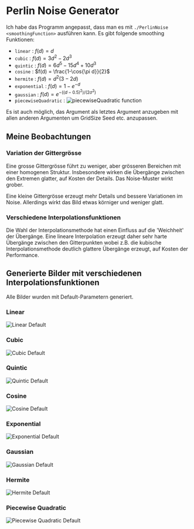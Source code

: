 # Perlin Noise Generator

Ich habe das Programm angepasst, dass man es mit `./PerlinNoise <smoothingFunction>` ausführen kann. Es gibt folgende smoothing Funktionen:

- `linear` : $f(d) = d$
- `cubic` : $f(d) = 3d^2 - 2d^3$
- `quintic` : $f(d) = 6d^5 - 15d^4 + 10d^3$
- `cosine` : $f(d) = \frac{1-\cos{\pi d}}{2}$
- `hermite` : $f(d) = d^2(3 - 2d)$
- `exponential` : $f(d) = 1 - e^{-d}$
- `gaussian` : $f(d) = e^{-((d - 0.5)^2) / (2\sigma^2)}$
- `piecewiseQuadratic` : ![piecewiseQuadratic function](Images/pieceWiseEquation.jpg)

Es ist auch möglich, das Argument als letztes Argument anzugeben mit allen anderen Argumenten um GridSize Seed etc. anzupassen.

## Meine Beobachtungen

### Variation der Gittergrösse

Eine grosse Gittergrösse führt zu weniger, aber grösseren Bereichen mit einer homogenen Struktur. Insbesondere wirken die Übergänge zwischen den Extremen glatter, auf Kosten der Details. Das Noise-Muster wirkt grober.

Eine kleine Gittergrösse erzeugt mehr Details und bessere Variationen im Noise. Allerdings wirkt das Bild etwas körniger und weniger glatt.

### Verschiedene Interpolationsfunktionen

Die Wahl der Interpolationsmethode hat einen Einfluss auf die 'Weichheit' der Übergänge. Eine lineare Interpolation erzeugt daher sehr harte Übergänge zwischen den Gitterpunkten wobei z.B. die kubische Interpolationsmethode deutlich glattere Übergänge erzeugt, auf Kosten der Performance.

## Generierte Bilder mit verschiedenen Interpolationsfunktionen

Alle Bilder wurden mit Default-Parametern generiert.

### Linear

![Linear Default](Images/linear.png "Linear interpolation smoothing function")

### Cubic

![Cubic Default](Images/cubic.png "Cubic interpolation smoothing function")

### Quintic

![Quintic Default](Images/quintic.png "Smoother interpolation smoothing function")

### Cosine

![Cosine Default](Images/cosine.png "Cosine interpolation smoothing function")

### Exponential

![Exponential Default](Images/exponential.png "Exponential interpolation smoothing function")

### Gaussian

![Gaussian Default](Images/gaussian.png "Gaussian interpolation smoothing function")

### Hermite

![Hermite Default](Images/hermite.png "Hermite interpolation smoothing function")

### Piecewise Quadratic

![Piecewise Quadratic Default](Images/piecewiseQuadratic.png "Piecewise quadratic interpolation smoothing function")
